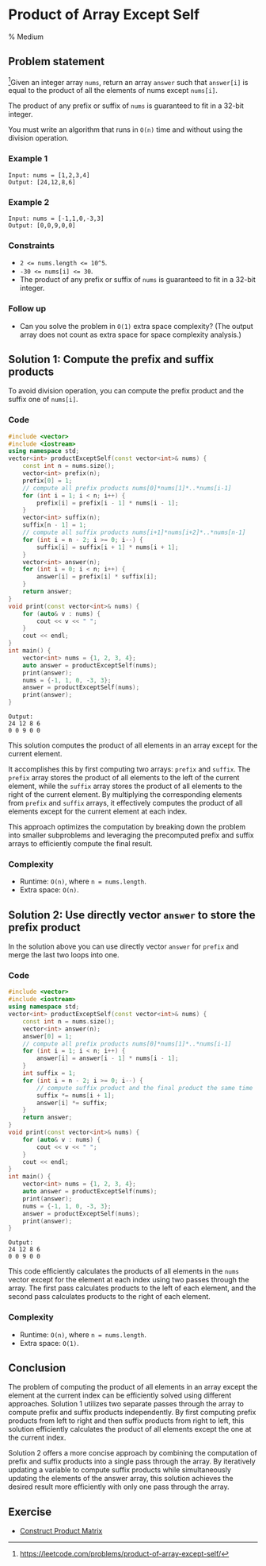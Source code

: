 # Product of Array Except Self
% Medium 
## Problem statement

[^url]Given an integer array `nums`, return an array `answer` such that `answer[i]` is equal to the product of all the elements of nums except `nums[i]`.

The product of any prefix or suffix of `nums` is guaranteed to fit in a 32-bit integer.

You must write an algorithm that runs in `O(n)` time and without using the division operation.
 
[^url]: https://leetcode.com/problems/product-of-array-except-self/
### Example 1
```plain
Input: nums = [1,2,3,4]
Output: [24,12,8,6]
```

### Example 2
```plain
Input: nums = [-1,1,0,-3,3]
Output: [0,0,9,0,0]
```
 

### Constraints

* `2 <= nums.length <= 10^5`.
* `-30 <= nums[i] <= 30`.
* The product of any prefix or suffix of `nums` is guaranteed to fit in a 32-bit integer.
 

### Follow up
* Can you solve the problem in `O(1)` extra space complexity? (The output array does not count as extra space for space complexity analysis.)

## Solution 1: Compute the prefix and suffix products

To avoid division operation, you can compute the prefix product and the suffix one of `nums[i]`.

### Code
```cpp
#include <vector>
#include <iostream>
using namespace std;
vector<int> productExceptSelf(const vector<int>& nums) {
    const int n = nums.size();
    vector<int> prefix(n);
    prefix[0] = 1;
    // compute all prefix products nums[0]*nums[1]*..*nums[i-1]
    for (int i = 1; i < n; i++) {
        prefix[i] = prefix[i - 1] * nums[i - 1];
    }
    vector<int> suffix(n);        
    suffix[n - 1] = 1;
    // compute all suffix products nums[i+1]*nums[i+2]*..*nums[n-1]
    for (int i = n - 2; i >= 0; i--) {
        suffix[i] = suffix[i + 1] * nums[i + 1];
    }
    vector<int> answer(n);
    for (int i = 0; i < n; i++) {
        answer[i] = prefix[i] * suffix[i];
    }
    return answer;
}
void print(const vector<int>& nums) {
    for (auto& v : nums) {
        cout << v << " ";
    }
    cout << endl;
}
int main() {
    vector<int> nums = {1, 2, 3, 4};
    auto answer = productExceptSelf(nums);
    print(answer);
    nums = {-1, 1, 0, -3, 3};
    answer = productExceptSelf(nums);
    print(answer);
}
```
```plain
Output:
24 12 8 6 
0 0 9 0 0
```

This solution computes the product of all elements in an array except for the current element. 

It accomplishes this by first computing two arrays: `prefix` and `suffix`. The `prefix` array stores the product of all elements to the left of the current element, while the `suffix` array stores the product of all elements to the right of the current element. By multiplying the corresponding elements from `prefix` and `suffix` arrays, it effectively computes the product of all elements except for the current element at each index. 

This approach optimizes the computation by breaking down the problem into smaller subproblems and leveraging the precomputed prefix and suffix arrays to efficiently compute the final result.

### Complexity

* Runtime: `O(n)`, where `n = nums.length`.
* Extra space: `O(n)`.

## Solution 2: Use directly vector `answer` to store the prefix product
In the solution above you can use directly vector `answer` for `prefix` and merge the last two loops into one.

### Code
```cpp
#include <vector>
#include <iostream>
using namespace std;
vector<int> productExceptSelf(const vector<int>& nums) {
    const int n = nums.size();
    vector<int> answer(n);
    answer[0] = 1;
    // compute all prefix products nums[0]*nums[1]*..*nums[i-1]
    for (int i = 1; i < n; i++) {
        answer[i] = answer[i - 1] * nums[i - 1];
    }
    int suffix = 1;
    for (int i = n - 2; i >= 0; i--) {
        // compute suffix product and the final product the same time
        suffix *= nums[i + 1];
        answer[i] *= suffix;
    }
    return answer;
}
void print(const vector<int>& nums) {
    for (auto& v : nums) {
        cout << v << " ";
    }
    cout << endl;
}
int main() {
    vector<int> nums = {1, 2, 3, 4};
    auto answer = productExceptSelf(nums);
    print(answer);
    nums = {-1, 1, 0, -3, 3};
    answer = productExceptSelf(nums);
    print(answer);
}
```
```plain
Output:
24 12 8 6 
0 0 9 0 0
```

This code efficiently calculates the products of all elements in the `nums` vector except for the element at each index using two passes through the array. The first pass calculates products to the left of each element, and the second pass calculates products to the right of each element.

### Complexity

* Runtime: `O(n)`, where `n = nums.length`.
* Extra space: `O(1)`.

## Conclusion

The problem of computing the product of all elements in an array except the element at the current index can be efficiently solved using different approaches. Solution 1 utilizes two separate passes through the array to compute prefix and suffix products independently. By first computing prefix products from left to right and then suffix products from right to left, this solution efficiently calculates the product of all elements except the one at the current index.

Solution 2 offers a more concise approach by combining the computation of prefix and suffix products into a single pass through the array. By iteratively updating a variable to compute suffix products while simultaneously updating the elements of the answer array, this solution achieves the desired result more efficiently with only one pass through the array.

## Exercise
- [Construct Product Matrix](https://leetcode.com/problems/construct-product-matrix/)